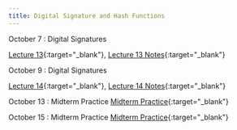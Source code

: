 ```yaml
---
title: Digital Signature and Hash Functions
---
```


October 7
: Digital Signatures

  [Lecture 13](slides/Lecture13.pptx){:target="_blank"}, [Lecture 13 Notes](notes/L13Notes.pdf){:target="_blank"} 

October 9
: Digital Signatures

  [Lecture 14](slides/Lecture14.pptx){:target="_blank"}, [Lecture 14 Notes](notes/L14Notes.pdf){:target="_blank"} 

October 13
: Midterm Practice
  [Midterm Practice](homework/CS55500_Midterm_Practice.pdf){:target="_blank"}

October 15
: Midterm Practice
  [Midterm Practice](homework/CS55500_Midterm_Practice_Solutions.pdf){:target="_blank"}
